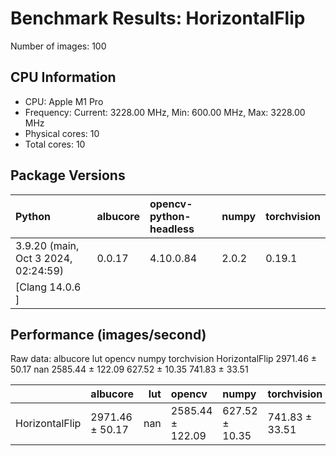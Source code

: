 # Benchmark Results: HorizontalFlip

Number of images: 100

## CPU Information

- CPU: Apple M1 Pro
- Frequency: Current: 3228.00 MHz, Min: 600.00 MHz, Max: 3228.00 MHz
- Physical cores: 10
- Total cores: 10

## Package Versions

| Python                                | albucore   | opencv-python-headless   | numpy   | torchvision   |
|:--------------------------------------|:-----------|:-------------------------|:--------|:--------------|
| 3.9.20 (main, Oct  3 2024, 02:24:59)  | 0.0.17     | 4.10.0.84                | 2.0.2   | 0.19.1        |
| [Clang 14.0.6 ]                       |            |                          |         |               |

## Performance (images/second)

Raw data:
                       albucore  lut            opencv           numpy     torchvision
HorizontalFlip  2971.46 ± 50.17  nan  2585.44 ± 122.09  627.52 ± 10.35  741.83 ± 33.51

|                | albucore        |   lut | opencv           | numpy          | torchvision    |
|:---------------|:----------------|------:|:-----------------|:---------------|:---------------|
| HorizontalFlip | 2971.46 ± 50.17 |   nan | 2585.44 ± 122.09 | 627.52 ± 10.35 | 741.83 ± 33.51 |
